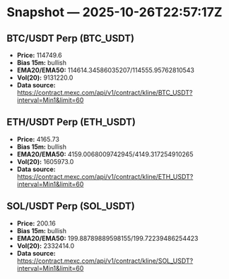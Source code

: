 # Snapshot — 2025-10-26T22:57:17Z

## BTC/USDT Perp (BTC_USDT)
- **Price:** 114749.6
- **Bias 15m:** bullish
- **EMA20/EMA50:** 114614.34586035207/114555.95762810543
- **Vol(20):** 9131220.0
- **Data source:** https://contract.mexc.com/api/v1/contract/kline/BTC_USDT?interval=Min1&limit=60

## ETH/USDT Perp (ETH_USDT)
- **Price:** 4165.73
- **Bias 15m:** bullish
- **EMA20/EMA50:** 4159.0068009742945/4149.317254910265
- **Vol(20):** 1605973.0
- **Data source:** https://contract.mexc.com/api/v1/contract/kline/ETH_USDT?interval=Min1&limit=60

## SOL/USDT Perp (SOL_USDT)
- **Price:** 200.16
- **Bias 15m:** bullish
- **EMA20/EMA50:** 199.88789889598155/199.72239486254423
- **Vol(20):** 2332414.0
- **Data source:** https://contract.mexc.com/api/v1/contract/kline/SOL_USDT?interval=Min1&limit=60
